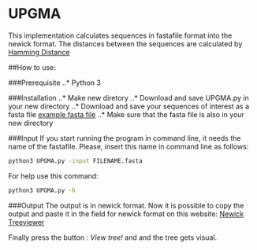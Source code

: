 # **UPGMA**


This implementation calculates sequences in fastafile format into the newick format. The distances between the sequences are calculated by [Hamming Distance](https://en.wikipedia.org/wiki/Hamming_distance)

##How to use:

###Prerequisite
..* Python 3

###Installation
..* Make new diretory
..* Download and save UPGMA.py in your new directory
..* Download and save your sequences of interest as a fasta file [example fasta file](http://www.cbs.dtu.dk/services/NetGene2/fasta.php)
..* Make sure that the fasta file is also in your new directory

###Input
If you start running the program in command line, it needs the name of the fastafile. Please, insert this name in command line as follows: 

```bash
python3 UPGMA.py -input FILENAME.fasta
```

For help use this command:

```bash
python3 UPGMA.py -h
```

###Output
The output is in newick format. Now it is possible to copy the output and paste it in the field for newick format on this website: [Newick Treeviewer](http://etetoolkit.org/treeview/)

Finally press the button : _View tree!_ and and the tree gets visual.
